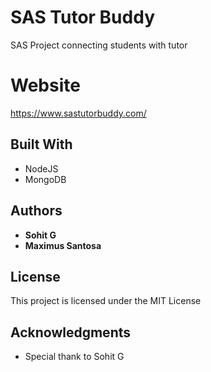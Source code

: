 # SAS Tutor Buddy
SAS Project connecting students with tutor

# Website
https://www.sastutorbuddy.com/

## Built With

* NodeJS
* MongoDB

## Authors

* **Sohit G** 
* **Maximus Santosa** 

## License

This project is licensed under the MIT License 

## Acknowledgments

* Special thank to Sohit G
